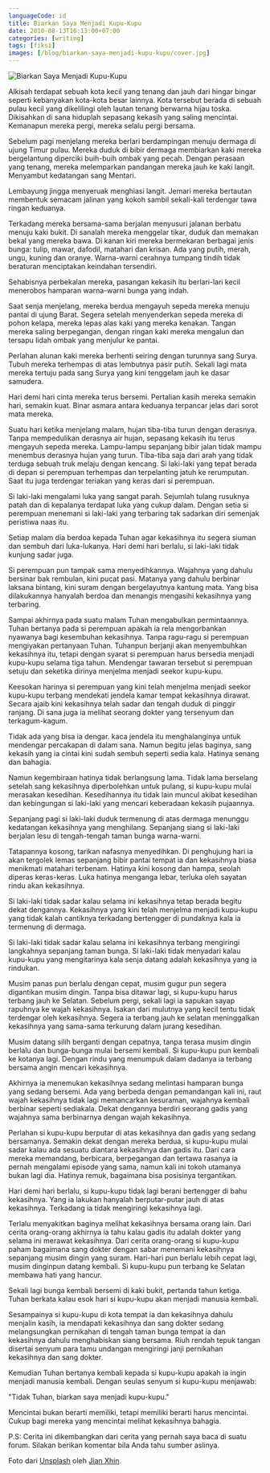 ```yaml
---
languageCode: id
title: Biarkan Saya Menjadi Kupu-Kupu
date: 2010-08-13T16:13:00+07:00
categories: [writing]
tags: [fiksi]
images: [/blog/biarkan-saya-menjadi-kupu-kupu/cover.jpg]
---
```

![Biarkan Saya Menjadi Kupu-Kupu](cover.jpg)

Alkisah terdapat sebuah kota kecil yang tenang dan jauh dari hingar bingar seperti kebanyakan kota-kota besar lainnya. Kota tersebut berada di sebuah pulau kecil yang dikelilingi oleh lautan tenang berwarna hijau toska. Dikisahkan di sana hiduplah sepasang kekasih yang saling mencintai. Kemanapun mereka pergi, mereka selalu pergi bersama.

Sebelum pagi menjelang mereka berlari berdampingan menuju dermaga di ujung Timur pulau. Mereka duduk di bibir dermaga membiarkan kaki mereka bergelantung diperciki buih-buih ombak yang pecah. Dengan perasaan yang tenang, mereka melemparkan pandangan mereka jauh ke kaki langit. Menyambut kedatangan sang Mentari.

Lembayung jingga menyeruak menghiasi langit. Jemari mereka bertautan membentuk semacam jalinan yang kokoh sambil sekali-kali terdengar tawa ringan keduanya.

Terkadang mereka bersama-sama berjalan menyusuri jalanan berbatu menuju kaki bukit. Di sanalah mereka menggelar tikar, duduk dan memakan bekal yang mereka bawa. Di kanan kiri mereka bermekaran berbagai jenis bunga: tulip, mawar, dafodil, matahari dan krisan. Ada yang putih, merah, ungu, kuning dan oranye. Warna-warni cerahnya tumpang tindih tidak beraturan menciptakan keindahan tersendiri.

Sehabisnya perbekalan mereka, pasangan kekasih itu berlari-lari kecil menerobos hamparan warna-warni bunga yang indah.

Saat senja menjelang, mereka berdua mengayuh sepeda mereka menuju pantai di ujung Barat. Segera setelah menyenderkan sepeda mereka di pohon kelapa, mereka lepas alas kaki yang mereka kenakan. Tangan mereka saling berpegangan, dengan ringan kaki mereka mengalun dan tersapu lidah ombak yang menjulur ke pantai.

Perlahan alunan kaki mereka berhenti seiring dengan turunnya sang Surya. Tubuh mereka terhempas di atas lembutnya pasir putih. Sekali lagi mata mereka tertuju pada sang Surya yang kini tenggelam jauh ke dasar samudera.

Hari demi hari cinta mereka terus bersemi. Pertalian kasih mereka semakin hari, semakin kuat. Binar asmara antara keduanya terpancar jelas dari sorot mata mereka.

Suatu hari ketika menjelang malam, hujan tiba-tiba turun dengan derasnya. Tanpa mempedulikan derasnya air hujan, sepasang kekasih itu terus mengayuh sepeda mereka. Lampu-lampu sepanjang bibir jalan tidak mampu menembus derasnya hujan yang turun. Tiba-tiba saja dari arah yang tidak terduga sebuah truk melaju dengan kencang. Si laki-laki yang tepat berada di depan si perempuan terhempas dan terpelanting jatuh ke rerumputan. Saat itu juga terdengar teriakan yang keras dari si perempuan.

Si laki-laki mengalami luka yang sangat parah. Sejumlah tulang rusuknya patah dan di kepalanya terdapat luka yang cukup dalam. Dengan setia si perempuan menemani si laki-laki yang terbaring tak sadarkan diri semenjak peristiwa naas itu.

Setiap malam dia berdoa kepada Tuhan agar kekasihnya itu segera siuman dan sembuh dari luka-lukanya. Hari demi hari berlalu, si laki-laki tidak kunjung sadar juga.

Si perempuan pun tampak sama menyedihkannya. Wajahnya yang dahulu bersinar bak rembulan, kini pucat pasi. Matanya yang dahulu berbinar laksana bintang, kini suram dengan bergelayutnya kantung mata. Yang bisa dilakukannya hanyalah berdoa dan menangis mengasihi kekasihnya yang terbaring.

Sampai akhirnya pada suatu malam Tuhan mengabulkan permintaannya. Tuhan bertanya pada si perempuan apakah ia rela mengorbankan nyawanya bagi kesembuhan kekasihnya. Tanpa ragu-ragu si perempuan mengiyakan pertanyaan Tuhan. Tuhanpun berjanji akan menyembuhkan kekasihnya itu, tetapi dengan syarat si perempuan harus bersedia menjadi kupu-kupu selama tiga tahun. Mendengar tawaran tersebut si perempuan setuju dan seketika dirinya menjelma menjadi seekor kupu-kupu.

Keesokan harinya si perempuan yang kini telah menjelma menjadi seekor kupu-kupu terbang mendekati jendela kamar tempat kekasihnya dirawat. Secara ajaib kini kekasihnya telah sadar dan tengah duduk di pinggir ranjang. Di sana juga ia melihat seorang dokter yang tersenyum dan terkagum-kagum.

Tidak ada yang bisa ia dengar. kaca jendela itu menghalanginya untuk mendengar percakapan di dalam sana. Namun begitu jelas baginya, sang kekasih yang ia cintai kini sudah sembuh seperti sedia kala. Hatinya senang dan bahagia.

Namun kegembiraan hatinya tidak berlangsung lama. Tidak lama berselang setelah sang kekasihnya diperbolehkan untuk pulang, si kupu-kupu mulai merasakan kesedihan. Kesedihannya itu tidak lain muncul akibat kesedihan dan kebingungan si laki-laki yang mencari keberadaan kekasih pujaannya.

Sepanjang pagi si laki-laki duduk termenung di atas dermaga menunggu kedatangan kekasihnya yang menghilang. Sepanjang siang si laki-laki berjalan lesu di tengah-tengah taman bunga warna-warni.

Tatapannya kosong, tarikan nafasnya menyedihkan. Di penghujung hari ia akan tergolek lemas sepanjang bibir pantai tempat ia dan kekasihnya biasa menikmati matahari terbenam. Hatinya kini kosong dan hampa, seolah diperas keras-keras. Luka hatinya menganga lebar, terluka oleh sayatan rindu akan kekasihnya.

Si laki-laki tidak sadar kalau selama ini kekasihnya tetap berada begitu dekat dengannya. Kekasihnya yang kini telah menjelma menjadi kupu-kupu yang tidak kalah cantiknya terkadang bertengger di pundaknya kala ia termenung di dermaga.

Si laki-laki tidak sadar kalau selama ini kekasihnya terbang mengiringi langkahnya sepanjang taman bunga. Si laki-laki tidak menyadari kalau kupu-kupu yang mengitarinya kala senja datang adalah kekasihnya yang ia rindukan.

Musim panas pun berlalu dengan cepat, musim gugur pun segera digantikan musim dingin. Tanpa bisa ditawar lagi, si kupu-kupu harus terbang jauh ke Selatan. Sebelum pergi, sekali lagi ia sapukan sayap rapuhnya ke wajah kekasihnya. Isakan dari mulutnya yang kecil tentu tidak terdengar oleh kekasihnya. Segera ia terbang jauh ke selatan meninggalkan kekasihnya yang sama-sama terkurung dalam jurang kesedihan.

Musim datang silih berganti dengan cepatnya, tanpa terasa musim dingin berlalu dan bunga-bunga mulai bersemi kembali. Si kupu-kupu pun kembali ke kotanya lagi. Dengan rindu yang menumpuk dalam dadanya ia terbang bersama angin mencari kekasihnya.

Akhirnya ia menemukan kekasihnya sedang melintasi hamparan bunga yang sedang bersemi. Ada yang berbeda dengan pemandangan kali ini, raut wajah kekasihnya tidak lagi memancarkan kesuraman, wajahnya kembali berbinar seperti sediakala. Dekat dengannya berdiri seorang gadis yang wajahnya sama berbinarnya dengan wajah kekasihnya.

Perlahan si kupu-kupu berputar di atas kekasihnya dan gadis yang sedang bersamanya. Semakin dekat dengan mereka berdua, si kupu-kupu mulai sadar kalau ada sesuatu diantara kekasihnya dan gadis itu. Dari cara mereka memandang, berbicara, berpegangan dan tertawa rasanya ia pernah mengalami episode yang sama, namun kali ini tokoh utamanya bukan lagi dia. Hatinya remuk, bagaimana bisa posisinya tergantikan.

Hari demi hari berlalu, si kupu-kupu tidak lagi berani bertengger di bahu kekasihnya. Yang ia lakukan hanyalah berputar-putar jauh di atas kekasihnya. Terkadang ia tidak mengiringi kekasihnya lagi.

Terlalu menyakitkan baginya melihat kekasihnya bersama orang lain. Dari cerita orang-orang akhirnya ia tahu kalau gadis itu adalah dokter yang selama ini merawat kekasihnya. Dari cerita orang-orang si kupu-kupu paham bagaimana sang dokter dengan sabar menemani kekasihnya sepanjang musim dingin yang suram. Hari-hari pun berlalu lebih cepat lagi, musim dinginpun datang kembali. Si kupu-kupu pun terbang ke Selatan membawa hati yang hancur.

Sekali lagi bunga kembali bersemi di kaki bukit, pertanda tahun ketiga. Tuhan berkata kalau esok hari si kupu-kupu akan menjadi manusia kembali.

Sesampainya si kupu-kupu di kota tempat ia dan kekasihnya dahulu menjalin kasih, ia mendapati kekasihnya dan sang dokter sedang melangsungkan pernikahan di tengah taman bunga tempat ia dan kekasihnya dahulu menghabiskan siang bersama. Riuh rendah tepuk tangan disertai senyum para tamu undangan mengiringi janji pernikahan kekasihnya dan sang dokter.

Kemudian Tuhan bertanya kembali kepada si kupu-kupu apakah ia ingin menjadi manusia kembali. Dengan seulas senyum si kupu-kupu menjawab:

"Tidak Tuhan, biarkan saya menjadi kupu-kupu."

Mencintai bukan berarti memiliki, tetapi memiliki berarti harus mencintai. Cukup bagi mereka yang mencintai melihat kekasihnya bahagia.

P.S: Cerita ini dikembangkan dari cerita yang pernah saya baca di suatu forum. Silakan berikan komentar bila Anda tahu sumber aslinya.

Foto dari [Unsplash](https://unsplash.com/photos/y2yWnOkOUM0) oleh [Jian Xhin](https://unsplash.com/@lyianko).
